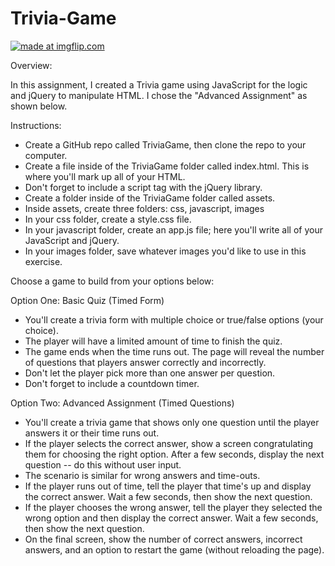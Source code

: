 # Trivia-Game

<a href="https://imgflip.com/gif/2l05i2"><img src="https://i.imgflip.com/2l05i2.gif" title="made at imgflip.com"/></a>

Overview:

In this assignment, I created a Trivia game using JavaScript for the logic and jQuery to manipulate HTML. I chose the "Advanced Assignment" as shown below.

Instructions:

- Create a GitHub repo called TriviaGame, then clone the repo to your computer.
- Create a file inside of the TriviaGame folder called index.html. This is where you'll mark up all of your HTML.
- Don't forget to include a script tag with the jQuery library.
- Create a folder inside of the TriviaGame folder called assets.
- Inside assets, create three folders: css, javascript, images
- In your css folder, create a style.css file.
- In your javascript folder, create an app.js file; here you'll write all of your JavaScript and jQuery.
- In your images folder, save whatever images you'd like to use in this exercise.

Choose a game to build from your options below:

Option One: Basic Quiz (Timed Form)
- You'll create a trivia form with multiple choice or true/false options (your choice).
- The player will have a limited amount of time to finish the quiz. 
- The game ends when the time runs out. The page will reveal the number of questions that players answer correctly and incorrectly.
- Don't let the player pick more than one answer per question.
- Don't forget to include a countdown timer.

Option Two: Advanced Assignment (Timed Questions)
- You'll create a trivia game that shows only one question until the player answers it or their time runs out.
- If the player selects the correct answer, show a screen congratulating them for choosing the right option. After a few seconds, display the next question -- do this without user input.
- The scenario is similar for wrong answers and time-outs.
- If the player runs out of time, tell the player that time's up and display the correct answer. Wait a few seconds, then show the next question.
- If the player chooses the wrong answer, tell the player they selected the wrong option and then display the correct answer. Wait a few seconds, then show the next question.
- On the final screen, show the number of correct answers, incorrect answers, and an option to restart the game (without reloading the page).




